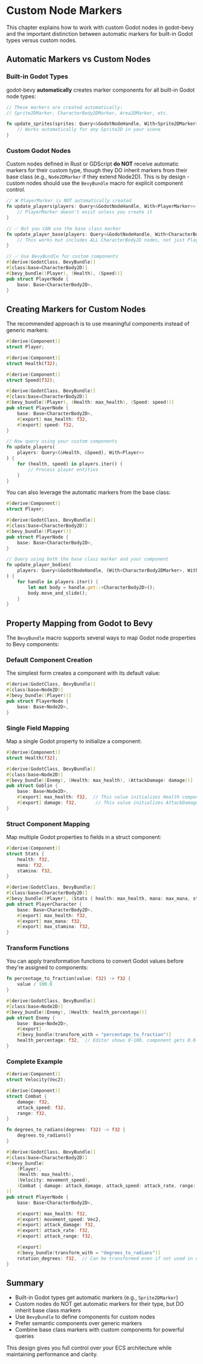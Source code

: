 # Custom Node Markers

This chapter explains how to work with custom Godot nodes in godot-bevy and the important distinction between automatic markers for built-in Godot types versus custom nodes.

## Automatic Markers vs Custom Nodes

### Built-in Godot Types

godot-bevy **automatically** creates marker components for all built-in Godot node types:

```rust
// These markers are created automatically:
// Sprite2DMarker, CharacterBody2DMarker, Area2DMarker, etc.

fn update_sprites(sprites: Query<&GodotNodeHandle, With<Sprite2DMarker>>) {
    // Works automatically for any Sprite2D in your scene
}
```

### Custom Godot Nodes

Custom nodes defined in Rust or GDScript **do NOT** receive automatic markers for their custom type, though they DO inherit markers from their base class (e.g., `Node2DMarker` if they extend Node2D). This is by design - custom nodes should use the `BevyBundle` macro for explicit component control.

```rust
// ❌ PlayerMarker is NOT automatically created
fn update_players(players: Query<&GodotNodeHandle, With<PlayerMarker>>) {
    // PlayerMarker doesn't exist unless you create it
}

// ✅ But you CAN use the base class marker
fn update_player_base(players: Query<&GodotNodeHandle, With<CharacterBody2DMarker>>) {
    // This works but includes ALL CharacterBody2D nodes, not just Players
}

// ✅ Use BevyBundle for custom components
#[derive(GodotClass, BevyBundle)]
#[class(base=CharacterBody2D)]
#[bevy_bundle((Player), (Health), (Speed))]
pub struct PlayerNode {
    base: Base<CharacterBody2D>,
}
```

## Creating Markers for Custom Nodes

The recommended approach is to use meaningful components instead of generic markers:

```rust
#[derive(Component)]
struct Player;

#[derive(Component)]
struct Health(f32);

#[derive(Component)]
struct Speed(f32);

#[derive(GodotClass, BevyBundle)]
#[class(base=CharacterBody2D)]
#[bevy_bundle((Player), (Health: max_health), (Speed: speed))]
pub struct PlayerNode {
    base: Base<CharacterBody2D>,
    #[export] max_health: f32,
    #[export] speed: f32,
}

// Now query using your custom components
fn update_players(
    players: Query<(&Health, &Speed), With<Player>>
) {
    for (health, speed) in players.iter() {
        // Process player entities
    }
}
```

You can also leverage the automatic markers from the base class:

```rust
#[derive(Component)]
struct Player;

#[derive(GodotClass, BevyBundle)]
#[class(base=CharacterBody2D)]
#[bevy_bundle((Player))]
pub struct PlayerNode {
    base: Base<CharacterBody2D>,
}

// Query using both the base class marker and your component
fn update_player_bodies(
    players: Query<&GodotNodeHandle, (With<CharacterBody2DMarker>, With<Player>)>
) {
    for handle in players.iter() {
        let mut body = handle.get::<CharacterBody2D>();
        body.move_and_slide();
    }
}
```

## Property Mapping from Godot to Bevy

The `BevyBundle` macro supports several ways to map Godot node properties to Bevy components:

### Default Component Creation

The simplest form creates a component with its default value:

```rust
#[derive(GodotClass, BevyBundle)]
#[class(base=Node2D)]
#[bevy_bundle((Player))]
pub struct PlayerNode {
    base: Base<Node2D>,
}
```

### Single Field Mapping

Map a single Godot property to initialize a component:

```rust
#[derive(Component)]
struct Health(f32);

#[derive(GodotClass, BevyBundle)]
#[class(base=Node2D)]
#[bevy_bundle((Enemy), (Health: max_health), (AttackDamage: damage))]
pub struct Goblin {
    base: Base<Node2D>,
    #[export] max_health: f32,  // This value initializes Health component
    #[export] damage: f32,       // This value initializes AttackDamage component
}
```

### Struct Component Mapping

Map multiple Godot properties to fields in a struct component:

```rust
#[derive(Component)]
struct Stats {
    health: f32,
    mana: f32,
    stamina: f32,
}

#[derive(GodotClass, BevyBundle)]
#[class(base=CharacterBody2D)]
#[bevy_bundle((Player), (Stats { health: max_health, mana: max_mana, stamina: max_stamina }))]
pub struct PlayerCharacter {
    base: Base<CharacterBody2D>,
    #[export] max_health: f32,
    #[export] max_mana: f32,
    #[export] max_stamina: f32,
}
```

### Transform Functions

You can apply transformation functions to convert Godot values before they're assigned to components:

```rust
fn percentage_to_fraction(value: f32) -> f32 {
    value / 100.0
}

#[derive(GodotClass, BevyBundle)]
#[class(base=Node2D)]
#[bevy_bundle((Enemy), (Health: health_percentage))]
pub struct Enemy {
    base: Base<Node2D>,
    #[export]
    #[bevy_bundle(transform_with = "percentage_to_fraction")]
    health_percentage: f32,  // Editor shows 0-100, component gets 0.0-1.0
}
```

### Complete Example

```rust
#[derive(Component)]
struct Velocity(Vec2);

#[derive(Component)]
struct Combat {
    damage: f32,
    attack_speed: f32,
    range: f32,
}

fn degrees_to_radians(degrees: f32) -> f32 {
    degrees.to_radians()
}

#[derive(GodotClass, BevyBundle)]
#[class(base=CharacterBody2D)]
#[bevy_bundle(
    (Player),
    (Health: max_health),
    (Velocity: movement_speed),
    (Combat { damage: attack_damage, attack_speed: attack_rate, range: attack_range })
)]
pub struct PlayerNode {
    base: Base<CharacterBody2D>,

    #[export] max_health: f32,
    #[export] movement_speed: Vec2,
    #[export] attack_damage: f32,
    #[export] attack_rate: f32,
    #[export] attack_range: f32,

    #[export]
    #[bevy_bundle(transform_with = "degrees_to_radians")]
    rotation_degrees: f32,  // Can be transformed even if not used in components
}
```

## Summary

- Built-in Godot types get automatic markers (e.g., `Sprite2DMarker`)
- Custom nodes do NOT get automatic markers for their type, but DO inherit base class markers
- Use `BevyBundle` to define components for custom nodes
- Prefer semantic components over generic markers
- Combine base class markers with custom components for powerful queries

This design gives you full control over your ECS architecture while maintaining performance and clarity.
